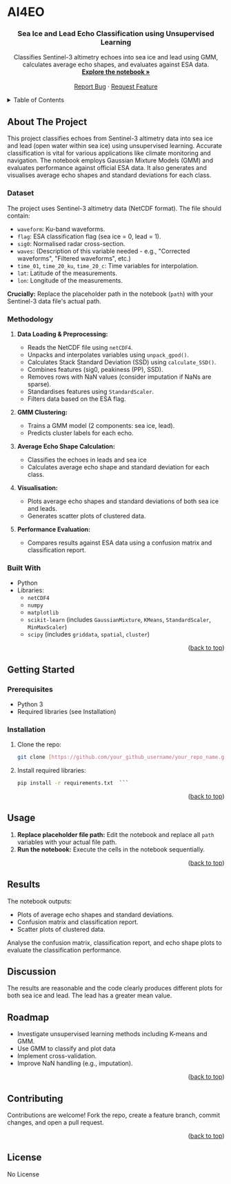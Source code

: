 # AI4EO
<a id="readme-top"></a>

<div align="center">
  <a href="https://github.com/your_github_username/your_repo_name">  </a>

  <h3 align="center">Sea Ice and Lead Echo Classification using Unsupervised Learning</h3>

  <p align="center">
    Classifies Sentinel-3 altimetry echoes into sea ice and lead using GMM, calculates average echo shapes, and evaluates against ESA data.
    <br />
    <a href="https://github.com/Aparna-K0/AI4EO"><strong>Explore the notebook »</strong></a> <br />
    <br />
    <a href="https://github.com/Aparna-K0/AI4EO/issues/new?labels=bug&template=bug-report---.md">Report Bug</a>
    &middot;
    <a href="https://github.com/Aparna-K0/AI4EO/issues/new?labels=enhancement&template=feature-request---.md">Request Feature</a>
  </p>
</div>

<details>
  <summary>Table of Contents</summary>
  <ol>
    <li><a href="#about-the-project">About The Project</a>
      <ul>
        <li><a href="#dataset">Dataset</a></li>
        <li><a href="#methodology">Methodology</a></li>
        <li><a href="#built-with">Built With</a></li>
      </ul>
    </li>
    <li><a href="#getting-started">Getting Started</a>
      <ul>
        <li><a href="#prerequisites">Prerequisites</a></li>
        <li><a href="#installation">Installation</a></li>
      </ul>
    </li>
    <li><a href="#usage">Usage</a></li>
    <li><a href="#results">Results</a></li>
    <li><a href="#discussion">Discussion</a></li>
    <li><a href="#roadmap">Roadmap</a></li>
    <li><a href="#contributing">Contributing</a></li>
    <li><a href="#license">License</a></li>

  </ol>
</details>

## About The Project

This project classifies echoes from Sentinel-3 altimetry data into sea ice and lead (open water within sea ice) using unsupervised learning. Accurate classification is vital for various applications like climate monitoring and navigation. The notebook employs Gaussian Mixture Models (GMM) and evaluates performance against official ESA data.  It also generates and visualises average echo shapes and standard deviations for each class.

### Dataset

The project uses Sentinel-3 altimetry data (NetCDF format).  The file should contain:

* `waveform`: Ku-band waveforms.
* `flag`: ESA classification flag (sea ice = 0, lead = 1).
* `sig0`: Normalised radar cross-section.
* `waves`:  (Description of this variable needed - e.g., "Corrected waveforms", "Filtered waveforms", etc.)
* `time_01`, `time_20_ku`, `time_20_c`: Time variables for interpolation.
* `lat`: Latitude of the measurements.
* `lon`: Longitude of the measurements.

**Crucially:** Replace the placeholder path in the notebook (`path`) with your Sentinel-3 data file's actual path.

### Methodology

1. **Data Loading & Preprocessing:**
    * Reads the NetCDF file using `netCDF4`.
    * Unpacks and interpolates variables using `unpack_gpod()`.
    * Calculates Stack Standard Deviation (SSD) using `calculate_SSD()`.
    * Combines features (sig0, peakiness (PP), SSD).
    * Removes rows with NaN values (consider imputation if NaNs are sparse).
    * Standardises features using `StandardScaler`.
    * Filters data based on the ESA flag.

2. **GMM Clustering:**
    * Trains a GMM model (2 components: sea ice, lead).
    * Predicts cluster labels for each echo.

3. **Average Echo Shape Calculation:**
    * Classifies the echoes in leads and sea ice 
    * Calculates average echo shape and standard deviation for each class.

4. **Visualisation:**
    * Plots average echo shapes and standard deviations of both sea ice and leads.
    * Generates scatter plots of clustered data.

5. **Performance Evaluation:**
    * Compares results against ESA data using a confusion matrix and classification report.


### Built With

* Python
* Libraries:
    * `netCDF4`
    * `numpy`
    * `matplotlib`
    * `scikit-learn` (includes `GaussianMixture`, `KMeans`, `StandardScaler`, `MinMaxScaler`)
    * `scipy` (includes `griddata`, `spatial`, `cluster`)

<p align="right">(<a href="#readme-top">back to top</a>)</p>

## Getting Started

### Prerequisites

* Python 3
* Required libraries (see Installation)

### Installation

1. Clone the repo:
   ```sh
   git clone [https://github.com/your_github_username/your_repo_name.git](https://www.google.com/search?q=https://github.com/your_github_username/your_repo_name.git)  ```
2. Install required libraries:
   ```sh
   pip install -r requirements.txt  ```

<p align="right">(<a href="#readme-top">back to top</a>)</p>

## Usage

1. **Replace placeholder file path:**  Edit the notebook and replace all `path` variables with your actual file path.
2. **Run the notebook:**  Execute the cells in the notebook sequentially.

<p align="right">(<a href="#readme-top">back to top</a>)</p>

## Results

The notebook outputs:

* Plots of average echo shapes and standard deviations.
* Confusion matrix and classification report.
* Scatter plots of clustered data.

Analyse the confusion matrix, classification report, and echo shape plots to evaluate the classification performance.

## Discussion

The results are reasonable and the code clearly produces different plots for both sea ice and lead. The lead has a greater mean value. 

## Roadmap

* Investigate unsupervised learning methods including K-means and GMM.
* Use GMM to classify and plot data
* Implement cross-validation.
* Improve NaN handling (e.g., imputation).

<p align="right">(<a href="#readme-top">back to top</a>)</p>

## Contributing

Contributions are welcome! Fork the repo, create a feature branch, commit changes, and open a pull request.

<p align="right">(<a href="#readme-top">back to top</a>)</p>

## License

No License 

